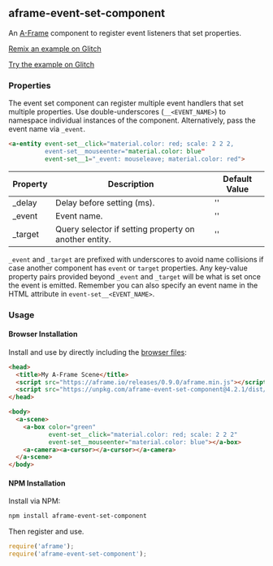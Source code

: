 ## aframe-event-set-component

An [A-Frame](https://aframe.io) component to register event listeners that set
properties.

[Remix an example on Glitch](https://glitch.com/~aframe-event-set-component/)

[Try the example on Glitch](https://aframe-event-set-component.glitch.me/)

### Properties

The event set component can register multiple event handlers that set multiple
properties. Use double-underscores (`__<EVENT_NAME>`) to namespace individual
instances of the component. Alternatively, pass the event name via `_event`.

```html
<a-entity event-set__click="material.color: red; scale: 2 2 2,
          event-set__mouseenter="material.color: blue"
          event-set__1="_event: mouseleave; material.color: red">
```

| Property | Description                                           | Default Value |
| -------- | -----------                                           | ------------- |
| _delay   | Delay before setting (ms).                            | ''            |
| _event   | Event name.                                           | ''            |
| _target  | Query selector if setting property on another entity. | ''            |

`_event` and `_target` are prefixed with underscores to avoid name collisions
if case another component has `event` or `target` properties. Any key-value
property pairs provided beyond `_event` and `_target` will be what is set once
the event is emitted. Remember you can also specify an event name in the HTML
attribute in `event-set__<EVENT_NAME>`.

### Usage

#### Browser Installation

Install and use by directly including the [browser files](dist):

```html
<head>
  <title>My A-Frame Scene</title>
  <script src="https://aframe.io/releases/0.9.0/aframe.min.js"></script>
  <script src="https://unpkg.com/aframe-event-set-component@4.2.1/dist/aframe-event-set-component.min.js"></script>
</head>

<body>
  <a-scene>
    <a-box color="green"
           event-set__click="material.color: red; scale: 2 2 2"
           event-set__mouseenter="material.color: blue"></a-box>
    <a-camera><a-cursor></a-cursor></a-camera>
  </a-scene>
</body>
```

#### NPM Installation

Install via NPM:

```bash
npm install aframe-event-set-component
```

Then register and use.

```js
require('aframe');
require('aframe-event-set-component');
```
